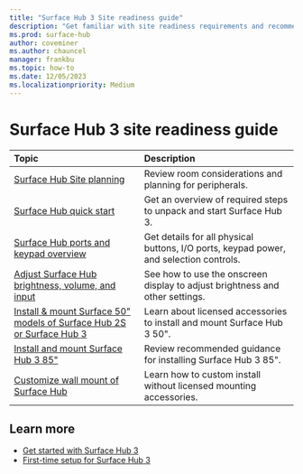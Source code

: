 ```yaml
---
title: "Surface Hub 3 Site readiness guide"
description: "Get familiar with site readiness requirements and recommendations for Surface Hub 3."
ms.prod: surface-hub
author: coveminer
ms.author: chauncel
manager: frankbu
ms.topic: how-to
ms.date: 12/05/2023
ms.localizationpriority: Medium
---
```


# Surface Hub 3 site readiness guide

| Topic | Description |
|:-------|:-------|
| [Surface Hub Site planning](surface-hub-site-planning.md) | Review room considerations and planning for peripherals. |
| [Surface Hub quick start](surface-hub-3-quick-start.md) | Get an overview of required steps to unpack and start Surface Hub 3.|
| [Surface Hub ports and keypad overview](surface-hub-port-keypad-overview.md) | Get details for all physical buttons, I/O ports, keypad power, and selection controls. |
| [Adjust Surface Hub brightness, volume, and input](surface-hub-onscreen-display.md) | See how to use the onscreen display to adjust brightness and other settings. |
| [Install & mount Surface 50" models of Surface Hub 2S or Surface Hub 3](surface-hub-install-mount.md) | Learn about licensed accessories to install and mount Surface Hub 3 50". |
| [Install and mount Surface Hub 3 85"](surface-hub-2s-85-install-mount.md) | Review recommended guidance for installing Surface Hub 3 85". |
| [Customize wall mount of Surface Hub](surface-hub-custom-install.md) | Learn how to custom install without licensed mounting accessories.|

## Learn more 

- [Get started with Surface Hub 3](surface-hub-3-get-started.md)
- [First-time setup for Surface Hub 3](first-run-program-surface-hub-3.md)

